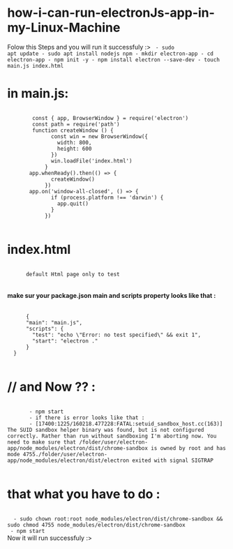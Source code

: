 # how-i-can-run-electronJs-app-in-my-Linux-Machine
  Folow this Steps and you will run it successfuly :>
  <code>
     - sudo apt update
    - sudo apt install nodejs npm
    - mkdir electron-app
    - cd electron-app
    - npm init -y
    - npm install electron --save-dev
    - touch main.js index.html
  </code>

  #  in main.js:
  <code>
        const { app, BrowserWindow } = require('electron')
        const path = require('path')
        function createWindow () {
              const win = new BrowserWindow({
                width: 800,
                height: 600
              })
              win.loadFile('index.html')
            }
       app.whenReady().then(() => {
              createWindow()
            })
       app.on('window-all-closed', () => {
              if (process.platform !== 'darwin') {
                app.quit()
              }
            })
     </code>

  # index.html
  <code>
      default Html page only to test
  </code>

  <h4>make sur your package.json main and scripts property looks like that : </h4>
  <code>
      {
      "main": "main.js",
      "scripts": {
        "test": "echo \"Error: no test specified\" && exit 1",
        "start": "electron ."
      }
  }
  </code>


  # // and Now ?? :
  <code>
       - npm start
       - if there is error looks like that :
       - [17400:1225/160218.477228:FATAL:setuid_sandbox_host.cc(163)] The SUID sandbox helper binary was found, but is not configured correctly. Rather than run without sandboxing I'm aborting now. You need to make sure that /folder/user/electron- app/node_modules/electron/dist/chrome-sandbox is owned by root and has mode 4755./folder/user/electron-app/node_modules/electron/dist/electron exited with signal SIGTRAP
  </code>

# that what you have to do :
<code>
  - sudo chown root:root node_modules/electron/dist/chrome-sandbox && sudo chmod 4755 node_modules/electron/dist/chrome-sandbox
 - npm start
</code>
Now it will run successfuly :>
 
